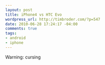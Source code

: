 ```yaml
--- 
layout: post
title: iPhone4 vs HTC Evo
wordpress_url: http://timbroder.com/?p=547
date: 2010-06-28 17:24:17 -04:00
comments: true
tags: 
- android
- iphone
---
```

Warning: cursing

<object width="480" height="385"><param name="movie" value="http://www.youtube.com/v/FL7yD-0pqZg&hl=en_US&fs=1&"></param><param name="allowFullScreen" value="true"></param><param name="allowscriptaccess" value="always"></param><embed src="http://www.youtube.com/v/FL7yD-0pqZg&hl=en_US&fs=1&" type="application/x-shockwave-flash" allowscriptaccess="always" allowfullscreen="true" width="480" height="385"></embed></object>

